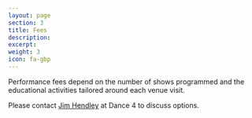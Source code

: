 ```yaml
---
layout: page
section: 3
title: Fees
description:  
excerpt:  
weight: 3
icon: fa-gbp
---
```



Performance fees depend on the number of shows programmed and the educational activities tailored around each venue visit.

Please contact <a href="mailto:jim@dance4.co.uk">Jim Hendley</a> at Dance 4 to discuss options.
